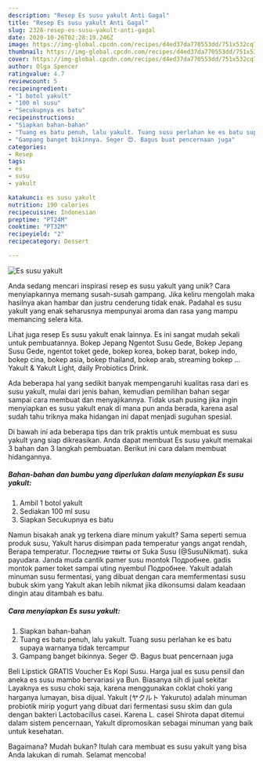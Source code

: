 ```yaml
---
description: "Resep Es susu yakult Anti Gagal"
title: "Resep Es susu yakult Anti Gagal"
slug: 2328-resep-es-susu-yakult-anti-gagal
date: 2020-10-26T02:28:19.246Z
image: https://img-global.cpcdn.com/recipes/d4ed37da770553dd/751x532cq70/es-susu-yakult-foto-resep-utama.jpg
thumbnail: https://img-global.cpcdn.com/recipes/d4ed37da770553dd/751x532cq70/es-susu-yakult-foto-resep-utama.jpg
cover: https://img-global.cpcdn.com/recipes/d4ed37da770553dd/751x532cq70/es-susu-yakult-foto-resep-utama.jpg
author: Olga Spencer
ratingvalue: 4.7
reviewcount: 5
recipeingredient:
- "1 botol yakult"
- "100 ml susu"
- "Secukupnya es batu"
recipeinstructions:
- "Siapkan bahan-bahan"
- "Tuang es batu penuh, lalu yakult. Tuang susu perlahan ke es batu supaya warnanya tidak tercampur"
- "Gampang banget bikinnya. Seger 😍. Bagus buat pencernaan juga"
categories:
- Resep
tags:
- es
- susu
- yakult

katakunci: es susu yakult 
nutrition: 190 calories
recipecuisine: Indonesian
preptime: "PT24M"
cooktime: "PT32M"
recipeyield: "2"
recipecategory: Dessert

---
```



![Es susu yakult](https://img-global.cpcdn.com/recipes/d4ed37da770553dd/751x532cq70/es-susu-yakult-foto-resep-utama.jpg)

Anda sedang mencari inspirasi resep es susu yakult yang unik? Cara menyiapkannya memang susah-susah gampang. Jika keliru mengolah maka hasilnya akan hambar dan justru cenderung tidak enak. Padahal es susu yakult yang enak seharusnya mempunyai aroma dan rasa yang mampu memancing selera kita.

Lihat juga resep Es susu yakult enak lainnya. Es ini sangat mudah sekali untuk pembuatannya. Bokep Jepang Ngentot Susu Gede, Bokep Jepang Susu Gede, ngentot toket gede, bokep korea, bokep barat, bokep indo, bokep cina, bokep asia, bokep thailand, bokep arab, streaming bokep … Yakult &amp; Yakult Light, daily Probiotics Drink.

Ada beberapa hal yang sedikit banyak mempengaruhi kualitas rasa dari es susu yakult, mulai dari jenis bahan, kemudian pemilihan bahan segar sampai cara membuat dan menyajikannya. Tidak usah pusing jika ingin menyiapkan es susu yakult enak di mana pun anda berada, karena asal sudah tahu triknya maka hidangan ini dapat menjadi suguhan spesial.


Di bawah ini ada beberapa tips dan trik praktis untuk membuat es susu yakult yang siap dikreasikan. Anda dapat membuat Es susu yakult memakai 3 bahan dan 3 langkah pembuatan. Berikut ini cara dalam membuat hidangannya.

<!--inarticleads1-->

##### Bahan-bahan dan bumbu yang diperlukan dalam menyiapkan Es susu yakult:

1. Ambil 1 botol yakult
1. Sediakan 100 ml susu
1. Siapkan Secukupnya es batu


Namun bisakah anak yg terkena diare minum yakult? Sama seperti semua produk susu, Yakult harus disimpan pada temperatur yangs angat rendah, Berapa temperatur. Последние твиты от Suka Susu (@SusuNikmat). suka payudara. Janda muda cantik pamer susu montok Подробнее. gadis montok pamer toket sampai uting nyembul Подробнее. Yakult adalah minuman susu fermentasi, yang dibuat dengan cara memfermentasi susu bubuk skim yang Yakult akan lebih nikmat jika dikonsumsi dalam keadaan dingin atau ditambah es batu. 

<!--inarticleads2-->

##### Cara menyiapkan Es susu yakult:

1. Siapkan bahan-bahan
1. Tuang es batu penuh, lalu yakult. Tuang susu perlahan ke es batu supaya warnanya tidak tercampur
1. Gampang banget bikinnya. Seger 😍. Bagus buat pencernaan juga


Beli Lipstick GRATIS Voucher Es Kopi Susu. Harga jual es susu pensil dan aneka es susu mambo bervariasi ya Bun. Biasanya sih di jual sekitar Layaknya es susu choki saja, karena menggunakan coklat choki yang harganya lumayan, bisa dijual. Yakult (ヤクルト Yakuruto) adalah minuman probiotik mirip yogurt yang dibuat dari fermentasi susu skim dan gula dengan bakteri Lactobacillus casei. Karena L. casei Shirota dapat ditemui dalam sistem pencernaan, Yakult dipromosikan sebagai minuman yang baik untuk kesehatan. 

Bagaimana? Mudah bukan? Itulah cara membuat es susu yakult yang bisa Anda lakukan di rumah. Selamat mencoba!

